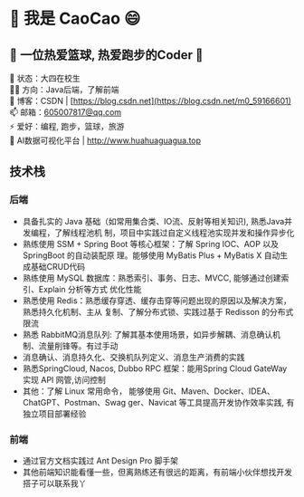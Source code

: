 # 👋 我是 CaoCao 😄
## 👯 一位热爱篮球, 热爱跑步的Coder 👯    
🏡 状态：大四在校生  
👨‍💻 方向：Java后端，了解前端  
📝 博客：CSDN | [https://blog.csdn.net](https://blog.csdn.net/m0_59166601)  
📫 邮箱：605007817@qq.com  
⚡ 爱好：编程, 跑步，篮球，旅游  
🌱 AI数据可视化平台 | http://www.huahuaguagua.top 
## 技术栈  
### 后端
* 具备扎实的 Java 基础（如常用集合类、IO流、反射等相关知识), 熟悉Java并发编程，了解线程池机
制，项目中实践过自定义线程池实现并发和操作异步化    
* 熟练使用 SSM + Spring Boot 等核心框架：了解 Spring IOC、AOP 以及 SpringBoot 的自动装配原
理。能够使用 MyBatis Plus + MyBatis X 自动生成基础CRUD代码  
* 熟练使用 MySQL 数据库：熟悉索引、事务、日志、MVCC, 能够通过创建索引、Explain 分析等方式
优化性能  
* 熟悉使用 Redis：熟悉缓存穿透、缓存击穿等问题出现的原因以及解决方案， 熟悉持久化机制、主从
复制、了解分布式锁、实践过基于 Redisson 的分布式限流    
* 熟悉 RabbitMQ消息队列: 了解其基本使用场景，如异步解耦、消息确认机制、流量削锋等。有过手动
* 消息确认、消息持久化、交换机队列定义、消息生产消费的实践  
* 熟悉SpringCloud, Nacos, Dubbo RPC 框架：能用Spring Cloud GateWay 实现 API 网管,访问控制 
* 其他：了解 Linux 常用命令， 能够使用 Git、Maven、Docker、IDEA、ChatGPT、Postman、Swag
ger、Navicat 等工具提高开发协作效率实践, 有独立项目部署经验
### 前端
* 通过官方文档实践过 Ant Design Pro 脚手架
* 其他前端知识能看懂一些，但离熟练还有很远的距离，有前端小伙伴想找开发搭子可以联系我丫



<!--
**gitgg021/gitgg021** is a ✨ _special_ ✨ repository because its `README.md` (this file) appears on your GitHub profile.

Here are some ideas to get you started:

- 🔭 I’m currently working on ...
- 🌱 I’m currently learning ...
- 👯 I’m looking to collaborate on ...
- 🤔 I’m looking for help with ...
- 💬 Ask me about ...
- 📫 How to reach me: ...
- 😄 Pronouns: ...
- ⚡ Fun fact: ...


-->
